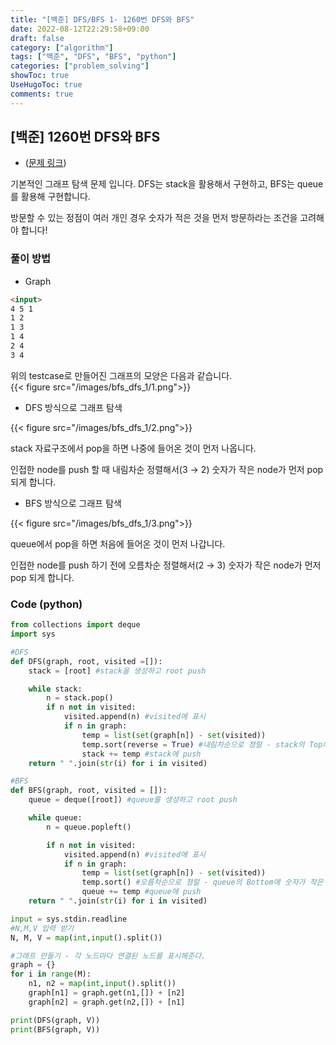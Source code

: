 ```yaml
---
title: "[백준] DFS/BFS 1- 1260번 DFS와 BFS"
date: 2022-08-12T22:29:58+09:00
draft: false
category: ["algorithm"]
tags: ["백준", "DFS", "BFS", "python"]
categories: ["problem_solving"]
showToc: true
UseHugoToc: true
comments: true
---
```

## [백준] 1260번 DFS와 BFS
- ([문제 링크](https://www.acmicpc.net/problem/1260))

기본적인 그래프 탐색 문제 입니다. DFS는 stack을 활용해서 구현하고, BFS는 queue를 활용해 구현합니다. 

방문할 수 있는 정점이 여러 개인 경우 숫자가 적은 것을 먼저 방문하라는 조건을 고려해야 합니다!

### 풀이 방법

- Graph

```markdown
<input>
4 5 1
1 2
1 3
1 4
2 4
3 4
```

위의 testcase로 만들어진 그래프의 모양은 다음과 같습니다.  
{{< figure src="/images/bfs_dfs_1/1.png">}}

- DFS 방식으로 그래프 탐색

{{< figure src="/images/bfs_dfs_1/2.png">}}

stack 자료구조에서 pop을 하면 나중에 들어온 것이 먼저 나옵니다. 

인접한 node를 push 할 때 내림차순 정렬해서(3 → 2) 숫자가 작은 node가 먼저 pop 되게 합니다.  

- BFS 방식으로 그래프 탐색

{{< figure src="/images/bfs_dfs_1/3.png">}}

queue에서 pop을 하면 처음에 들어온 것이 먼저 나갑니다. 

인접한 node를 push 하기 전에 오름차순 정렬해서(2 → 3) 숫자가 작은 node가 먼저 pop 되게 합니다. 

### Code (python)

```python
from collections import deque
import sys

#DFS
def DFS(graph, root, visited =[]):
    stack = [root] #stack을 생성하고 root push

    while stack:
        n = stack.pop() 
        if n not in visited:
            visited.append(n) #visited에 표시
            if n in graph:
                temp = list(set(graph[n]) - set(visited)) 
                temp.sort(reverse = True) #내림차순으로 졍럴 - stack의 Top에 숫자가 작은 것이 위치하게된다. 
                stack += temp #stack에 push
    return " ".join(str(i) for i in visited)

#BFS
def BFS(graph, root, visited = []):
    queue = deque([root]) #queue를 생성하고 root push

    while queue:
        n = queue.popleft()

        if n not in visited:
            visited.append(n) #visited에 표시
            if n in graph:
                temp = list(set(graph[n]) - set(visited))
                temp.sort() #오름차순으로 졍럴 - queue의 Bottom에 숫자가 작은 것이 위치하게된다. 
                queue += temp #queue에 push
    return " ".join(str(i) for i in visited)

input = sys.stdin.readline
#N,M,V 입력 받기
N, M, V = map(int,input().split())

#그래프 만들기 - 각 노드마다 연결된 노드를 표시해준다. 
graph = {}
for i in range(M):
    n1, n2 = map(int,input().split())
    graph[n1] = graph.get(n1,[]) + [n2]
    graph[n2] = graph.get(n2,[]) + [n1]

print(DFS(graph, V))
print(BFS(graph, V))
```